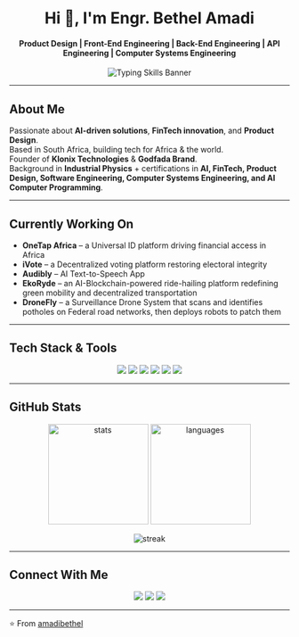 <!-- Profile Header -->

<h1 align="center">Hi 👋, I'm Engr. Bethel Amadi</h1>
<h4 align="center">Product Design | Front-End Engineering | Back-End Engineering | API Engineering | Computer Systems Engineering</h4>

<p align="center">
  <img src="https://readme-typing-svg.demolab.com?font=Fira+Code&duration=3000&pause=1000&color=36BCF7&center=true&vCenter=true&width=435&lines=Product+Design;Front-End+Engineering;Back-End+Engineering;API+Engineering;Computer+Systems+Engineering" alt="Typing Skills Banner" />
</p>

---

## About Me 
 
Passionate about **AI-driven solutions**, **FinTech innovation**, and **Product Design**.  
Based in South Africa, building tech for Africa & the world.  
Founder of **Klonix Technologies** & **Godfada Brand**.  
Background in **Industrial Physics** + certifications in **AI, FinTech, Product Design, Software Engineering, Computer Systems Engineering, and AI Computer Programming**.  

---

## Currently Working On  

- **OneTap Africa** – a Universal ID platform driving financial access in Africa  
- **iVote** – a Decentralized voting platform restoring electoral integrity  
- **Audibly** – AI Text-to-Speech App
- **EkoRyde** – an AI-Blockchain-powered ride-hailing platform redefining green mobility and decentralized transportation
- **DroneFly** – a Surveillance Drone System that scans and identifies potholes on Federal road networks, then deploys robots to patch them

---

<!-- Skills Section -->

## Tech Stack & Tools

<div align="center">
  <img src="https://img.shields.io/badge/HTML5-E34F26?style=for-the-badge&logo=html5&logoColor=white" />
  <img src="https://img.shields.io/badge/CSS3-1572B6?style=for-the-badge&logo=css3&logoColor=white" />
  <img src="https://img.shields.io/badge/JavaScript-F7DF1E?style=for-the-badge&logo=javascript&logoColor=black" />
  <img src="https://img.shields.io/badge/Git-F05032?style=for-the-badge&logo=git&logoColor=white" />
  <img src="https://img.shields.io/badge/GitHub-181717?style=for-the-badge&logo=github&logoColor=white" />
  <img src="https://img.shields.io/badge/VSCode-007ACC?style=for-the-badge&logo=visual-studio-code&logoColor=white" />
</div>

---

## GitHub Stats 
 
<p align="center">
  <img src="https://github-readme-stats.vercel.app/api?username=amadibethel&show_icons=true&theme=radical" alt="stats" height="180" />
  <img src="https://github-readme-stats.vercel.app/api/top-langs/?username=amadibethel&layout=compact&theme=radical" alt="languages" height="180" />
</p>

<p align="center">
  <img src="https://streak-stats.demolab.com?user=amadibethel&theme=radical&hide_border=true" alt="streak" />
</p>

---

## Connect With Me  

<p align="center">
  <a href="https://linkedin.com/in/amadibethel"><img src="https://img.shields.io/badge/LinkedIn-0077B5?style=for-the-badge&logo=linkedin&logoColor=white"/></a>
  <a href="https://twitter.com/itsgodfada"><img src="https://img.shields.io/badge/Twitter-1DA1F2?style=for-the-badge&logo=twitter&logoColor=white"/></a>
  <a href="https://behance.net/amadibethel"><img src="https://img.shields.io/badge/Behance-000000?style=for-the-badge&logo=vercel&logoColor=white"/></a>
</p>

---

⭐️ From [amadibethel](https://github.com/amadibethel)
